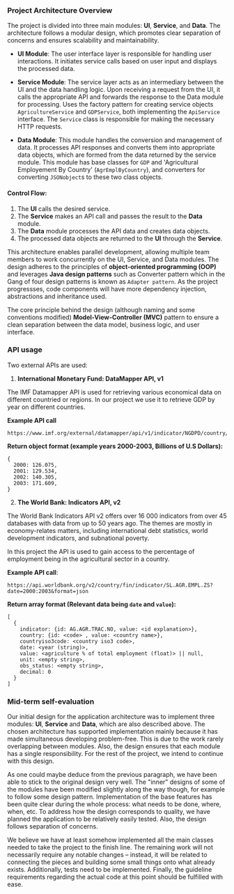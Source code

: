 ### Project Architecture Overview

The project is divided into three main modules: **UI**, **Service**, and **Data**. The architecture follows a modular design, which promotes clear separation of concerns and ensures scalability and maintainability.

- **UI Module**: The user interface layer is responsible for handling user interactions. It initiates service calls based on user input and displays the processed data.

- **Service Module**: The service layer acts as an intermediary between the UI and the data handling logic. Upon receiving a request from the UI, it calls the appropriate API and forwards the response to the Data module for processing. Uses the factory pattern for creating service objects `AgricultureService` and `GDPService`, both implementing the `ApiService` interface. The `Service` class is responsible for making the necessary HTTP requests.

- **Data Module**: This module handles the conversion and management of data. It processes API responses and converts them into appropriate data objects, which are formed from the data returned by the service module. This module has base classes for `GDP` and 'Agricultural Employement By Country' (`AgrEmplByCountry`), and converters for converting `JSONobject`s to these two class objects.

#### Control Flow:
1. The **UI** calls the desired service.
2. The **Service** makes an API call and passes the result to the **Data** module.
3. The **Data** module processes the API data and creates data objects.
4. The processed data objects are returned to the **UI** through the **Service**.

This architecture enables parallel development, allowing multiple team members to work concurrently on the UI, Service, and Data modules. The design adheres to the principles of **object-oriented programming (OOP)** and leverages **Java design patterns** such as Converter pattern which in the Gang of four design patterns is known as `Adapter pattern`. As the project progressses, code components will have more dependency injection, abstractions and inheritance used.

The core principle behind the design (although naming and some conventions modified) **Model-View-Controller (MVC)** pattern to ensure a clean separation between the data model, business logic, and user interface.

### API usage
Two external APIs are used:

1. **International Monetary Fund: DataMapper API, v1**

The IMF Datamapper API is used for retrieving various economical data on different countried or regions. In our project we use it to retrieve GDP by year on different countries.

**Example API call**

```
https://www.imf.org/external/datamapper/api/v1/indicator/NGDPD/country/fin
```

   **Return object format (example years 2000-2003, Billions of U.S Dollars):**
```
{
  2000: 126.075,
  2001: 129.534,
  2002: 140.305,
  2003: 171.609,
}
```
  
2. **The World Bank: Indicators API, v2**

The World Bank Indicators API v2 offers over 16 000 indicators from over 45 databases with data from up to 50 years ago. The themes are mostly in economy-relates matters, including international debt statistics, world development indicators, and 
subnational poverty.

In this project the API is used to gain access to the percentage of employment being in the agricultural sector in a country.

**Example API call**:

```
https://api.worldbank.org/v2/country/fin/indicator/SL.AGR.EMPL.ZS?date=2000:2003&format=json
```

**Return array format (Relevant data being `date` and `value`):**
```
[
  {
    indicator: {id: AG.AGR.TRAC.NO, value: <id explanation>},
    country: {id: <code> , value: <country name>},
    countryiso3code: <country iso3 code>,
    date: <year (string)>,
    value: <agriculture % of total employment (float)> || null,
    unit: <empty string>,
    obs_status: <empty string>,
    decimal: 0
  }
]
```

### Mid-term self-evaluation

Our initial design for the application architecture was to implement three modules: **UI**, **Service** and **Data**, which are also described above. The chosen architecture has supported implementation mainly because it has made simultaneous developing problem-free. This is due to the work rarely overlapping between modules. Also, the design ensures that each module has a single responsibility. For the rest of the project, we intend to continue with this design.

As one could maybe deduce from the previous paragraph, we have been able to stick to the original design very well. The "inner" designs of some of the modules have been modified slightly along the way though, for example to follow some design pattern. Implementation of the base features has been quite clear during the whole process: what needs to be done, where, when, etc. To address how the design corresponds to quality, we have planned the application to be relatively easily tested. Also, the design follows separation of concerns. 

We believe we have at least somehow implemented all the main classes needed to take the project to the finish line. The remaining work will not necessarily require any notable changes – instead, it will be related to connecting the pieces and building some small things onto what already exists. Additionally, tests need to be implemented. Finally, the guideline requirements regarding the actual code at this point should be fulfilled with ease. 
